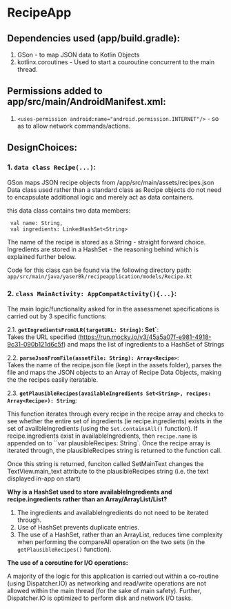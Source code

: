 # RecipeApp

## Dependencies used (app/build.gradle): 

1. GSon - to map JSON data to Kotlin Objects 
2. kotlinx.coroutines - Used to start a couroutine concurrent to the main thread. 

## Permissions added to app/src/main/AndroidManifest.xml:

1. ```<uses-permission android:name="android.permission.INTERNET"/>``` - so as to allow network commands/actions. 

## DesignChoices:

### 1. `data class Recipe(...)`: 

GSon maps JSON recipe objects from /app/src/main/assets/recipes.json 
Data class used rather than a standard class as Recipe objects do not need to encapsulate additional logic
and merely act as data containers.

this data class contains two data members:
```
 val name: String,
 val ingredients: LinkedHashSet<String>
```

The name of the recipe is stored as a String - straight forward choice.
<br />
Ingredients are stored in a HashSet - the reasoning behind which is explained further below.

Code for this class can be found via the following directory path:<br />
```app/src/main/java/yaserBk/recipeapplication/models/Recipe.kt```

### 2. `class MainActivity: AppCompatActivity(){...}`:

The main logic/functionality asked for in the assessmenet specifications is carried out by 3 specific functions: 

2.1. __`getIngredientsFromULR(targetURL: String)`: Set<String>`__:
<br />
Takes the URL specified (https://run.mocky.io/v3/45a5a07f-e981-4918-9c31-090b121d6c5f) and maps the list of ingredients
to a HashSet of Strings
  
2.2. __`parseJsonFromFile(assetFile: String): Array<Recipe>`__: 
<br />
Takes the name of the recipe.json file (kept in the assets folder), parses the file and maps the JSON objects to an Array of Recipe Data Objects, making the the recipes 
easily iteratable. 

2.3. __`getPlausibleRecipes(availableIngredients Set<String>, recipes: Array<Recipe>): String`__: 
<br />

This function iterates through every  recipe in the recipe array and checks to see whether the entire set of ingredients (ie recipe.ingredients) exists in the set of availbleIngredients 
(using the `Set.containsAll()` function). 
If recipe.ingredients exist in availableIngredients, then `recipe.name` is appended on to ``var plausibleRecipes: String`. Once the recipe array is iterated through, the plausibleRecipes string is returned to the function call. 

Once this string is returned, funciton called SetMainText changes the TextView.main_text attribute to the plausibleRecipes string (i.e. the text displayed in-app on start)


__Why is a HashSet used to store availableIngredients and recipe.ingredients rather than an Array/ArrayList/List?__ 
1. The ingredients and availableIngredients do not need to be iterated through. 
2. Use of HashSet prevents duplicate entries.
3. The use of a HashSet, rather than an ArrayList, reduces time complexity when performing the compareAll operation on the two sets (in the `getPlausibleRecipes()` function).


__The use of a coroutine for I/O operations:__

A majority of the logic for this application is carried out within a co-routine (using Dispatcher.IO) as networking and read/write operations are not allowed within the main thread (for the sake of main safety).
Further, Dispatcher.IO is optimized to perform disk and network I/O tasks. 




